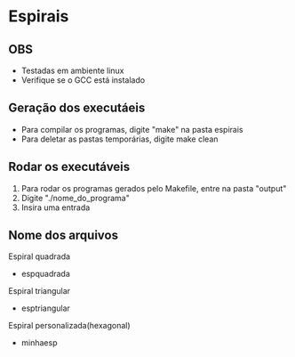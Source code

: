 # Espirais 

## OBS
- Testadas em ambiente linux
- Verifique se o GCC está instalado

## Geração dos executáeis
- Para compilar os programas, digite "make" na pasta espirais
- Para deletar as pastas temporárias, digite make clean

## Rodar os executáveis
1. Para rodar os programas gerados pelo Makefile, entre na pasta "output"
2. Digite "./nome_do_programa"
3. Insira uma entrada

## Nome dos arquivos

Espiral quadrada
- espquadrada

Espiral triangular
- esptriangular

Espiral personalizada(hexagonal)
- minhaesp

